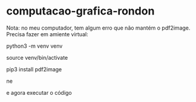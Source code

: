 # computacao-grafica-rondon

Nota: no meu computador, tem algum erro que não mantém o pdf2image. Precisa fazer em amiente virtual:

python3 -m venv venv 

source venv/bin/activate 

pip3 install pdf2image


ne

e agora executar o código
